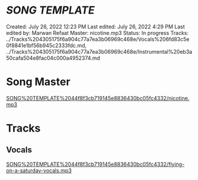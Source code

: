 # *SONG TEMPLATE*

Created: July 26, 2022 12:23 PM
Last edited: July 26, 2022 4:29 PM
Last edited by: Marwan Refaat
Master: nicotine.mp3
Status: In progress
Tracks: ../Tracks%204305175f6a904c77a7ea3b06969c468e/Vocals%206fd83c5e0f8841e1bf56b945c2333fdc.md, ../Tracks%204305175f6a904c77a7ea3b06969c468e/Instrumental%20eb3a50cafa504e8fac04c000a4952374.md

# Song Master

[SONG%20TEMPLATE%2044f8f3cb719145e8836430bc05fc4332/nicotine.mp3](SONG%20TEMPLATE%2044f8f3cb719145e8836430bc05fc4332/nicotine.mp3)

# Tracks

## Vocals

[SONG%20TEMPLATE%2044f8f3cb719145e8836430bc05fc4332/flying-on-a-saturday-vocals.mp3](SONG%20TEMPLATE%2044f8f3cb719145e8836430bc05fc4332/flying-on-a-saturday-vocals.mp3)
